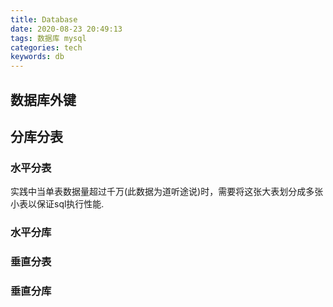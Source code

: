 ```yaml
---
title: Database
date: 2020-08-23 20:49:13
tags: 数据库 mysql
categories: tech
keywords: db
---
```


## 数据库外键

## 分库分表
### 水平分表
实践中当单表数据量超过千万(此数据为道听途说)时，需要将这张大表划分成多张小表以保证sql执行性能.
### 水平分库
### 垂直分表
### 垂直分库
